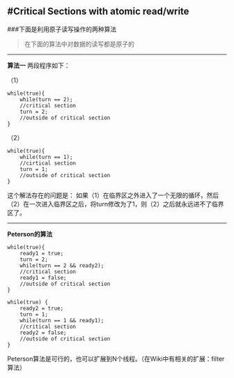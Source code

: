 #Critical Sections with atomic read/write
---

###下面是利用原子读写操作的两种算法
>在下面的算法中对数据的读写都是原子的

---

**算法一**
两段程序如下：

（1）
```
while(true){
    while(turn == 2);
    //critical section
    turn = 2;
    //outside of critical section
}
```
（2）
```
while(true){
    while(turn == 1);
    //cirtical section
    turn = 1;
    //outside of critical section
}
```
这个解法存在的问题是：
如果（1）在临界区之外进入了一个无限的循环，然后（2）在一次进入临界区之后，将turn修改为了1，则（2）之后就永远进不了临界区了。

---
**Peterson的算法**
```
while(true){
    ready1 = true;
    turn = 2;
    while(turn == 2 && ready2);
    //critical section
    ready1 = false;
    //outside of critical section
}
```
```
while(true) {
    ready2 = true;
    turn = 1;
    while(turn == 1 && ready1);
    //critical section
    ready2 = false;
    //outside of critical section
}
```
Peterson算法是可行的，也可以扩展到N个线程。（在Wiki中有相关的扩展：filter算法）
